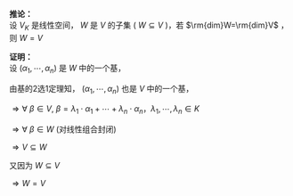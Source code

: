 **推论：**    
设 $V_K$ 是线性空间， $W$ 是 $V$ 的子集 ( $W\subseteq V$ )，若  $\rm{dim}W=\rm{dim}V$ ，则 $W=V$     
    
    
**证明：**    
设 $(\alpha_1,\cdots,\alpha_n)$ 是 $W$ 中的一个基，    
    
由基的2选1定理知， $(\alpha_1,\cdots,\alpha_n)$ 也是 $V$ 中的一个基，    
    
 $\Rightarrow\forall\ \beta\in V,\ \beta=\lambda_1    
\cdot\alpha_1+\cdots+\lambda_n\cdot\alpha_n，    
\lambda_1,\cdots,\lambda_n\in K$     
    
 $\Rightarrow \forall\ \beta\in W$  (对线性组合封闭)    
    
 $\Rightarrow V\subseteq W$     
    
又因为 $W\subseteq V$     
    
 $\Rightarrow W=V$     
